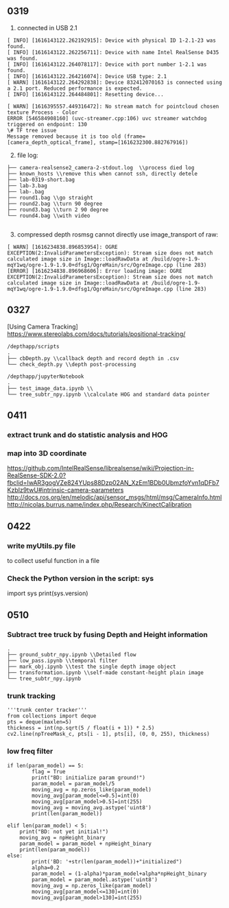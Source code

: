 ## 0319
1. connected in USB 2.1
```
[ INFO] [1616143122.262192915]: Device with physical ID 1-2.1-23 was found.
[ INFO] [1616143122.262256711]: Device with name Intel RealSense D435 was found.
[ INFO] [1616143122.264078117]: Device with port number 1-2.1 was found.
[ INFO] [1616143122.264216074]: Device USB type: 2.1
[ WARN] [1616143122.264292838]: Device 832412070163 is connected using a 2.1 port. Reduced performance is expected.
[ INFO] [1616143122.264484801]: Resetting device...
```

```
[ WARN] [1616395557.449316472]: No stream match for pointcloud chosen texture Process - Color
ERROR [546584908160] (uvc-streamer.cpp:106) uvc streamer watchdog triggered on endpoint: 130
\# TF tree issue
Message removed because it is too old (frame=[camera_depth_optical_frame], stamp=[1616232300.882767916])
```

2. file log:
```
├── camera-realsense2_camera-2-stdout.log  \\process died log  
├── known_hosts \\remove this when cannot ssh, directly detele  
├── lab-0319-short.bag  
├── lab-3.bag  
├── lab-.bag  
├── round1.bag \\go straight  
├── round2.bag \\turn 90 degree  
├── round3.bag \\turn 2 90 degree  
└── round4.bag \\with video   
 
```

3. compressed depth rosmsg cannot directly use image_transport of raw:
```
[ WARN] [1616234838.896853954]: OGRE EXCEPTION(2:InvalidParametersException): Stream size does not match calculated image size in Image::loadRawData at /build/ogre-1.9-mqY1wq/ogre-1.9-1.9.0+dfsg1/OgreMain/src/OgreImage.cpp (line 283)
[ERROR] [1616234838.896968606]: Error loading image: OGRE EXCEPTION(2:InvalidParametersException): Stream size does not match calculated image size in Image::loadRawData at /build/ogre-1.9-mqY1wq/ogre-1.9-1.9.0+dfsg1/OgreMain/src/OgreImage.cpp (line 283)
```


## 0327
[Using Camera Tracking]
https://www.stereolabs.com/docs/tutorials/positional-tracking/
```
/depthapp/scripts
.
├── cbDepth.py \\callback depth and record depth in .csv  
└── check_depth.py \\depth post-processing  

/depthapp/jupyterNotebook
.
├── test_image_data.ipynb \\
└── tree_subtr_npy.ipynb \\calculate HOG and standard data pointer

```

## 0411
### extract trunk and do statistic analysis and HOG
### map into 3D coordinate
https://github.com/IntelRealSense/librealsense/wiki/Projection-in-RealSense-SDK-2.0?fbclid=IwAR3gogVZe824YUps88Dzp02AN_XzEm1BDb0UbmzfoYvn1qDFb7KzbIz9twU#intrinsic-camera-parameters  
http://docs.ros.org/en/melodic/api/sensor_msgs/html/msg/CameraInfo.html  
http://nicolas.burrus.name/index.php/Research/KinectCalibration  

## 0422
### write myUtils.py file
to collect useful function in a file
### Check the Python version in the script: sys
import sys
print(sys.version)

## 0510
### Subtract tree truck by fusing Depth and Height information
```
.
├── ground_subtr_npy.ipynb \\Detailed flow
├── low_pass.ipynb \\temporal filter
├── mark_obj.ipynb \\test the single depth image object
├── transformation.ipynb \\self-made constant-height plain image
└── tree_subtr_npy.ipynb
```

### trunk tracking

```
'''trunk center tracker'''
from collections import deque
pts = deque(maxlen=5)
thickness = int(np.sqrt(5 / float(i + 1)) * 2.5)
cv2.line(npTreeMask_c, pts[i - 1], pts[i], (0, 0, 255), thickness)
```

### low freq filter
```
if len(param_model) == 5:
        flag = True
        print("BD: initialize param ground!")
        param_model = param_model/5
        moving_avg = np.zeros_like(param_model)
        moving_avg[param_model<=0.5]=int(0)
        moving_avg[param_model>0.5]=int(255)
        moving_avg = moving_avg.astype('uint8')
        print(len(param_model))

elif len(param_model) < 5:
	print("BD: not yet initial!")
	moving_avg = npHeight_binary
	param_model = param_model + npHeight_binary
	print(len(param_model))
else: 
        print('BD: '+str(len(param_model))+"initialized")
        alpha=0.2
        param_model = (1-alpha)*param_model+alpha*npHeight_binary
        param_model = param_model.astype('uint8')
        moving_avg = np.zeros_like(param_model)
        moving_avg[param_model<=130]=int(0)
        moving_avg[param_model>130]=int(255)
```

